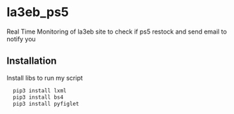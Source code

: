 # la3eb_ps5
Real Time Monitoring of la3eb site to check if ps5 restock 
and send email to notify you

## Installation

Install libs to run my script

```bash
  pip3 install lxml
  pip3 install bs4
  pip3 install pyfiglet
```
    
